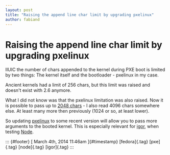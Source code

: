 ```yaml
---
layout: post
title: "Raising the append line char limit by upgrading pxelinux"
author: fabiand
---
```



Raising the append line char limit by upgrading pxelinux
========================================================

IIUIC the number of chars appended to the kernel during PXE boot is
limited by two things: The kernel itself and the bootloader - pxelinux
in my case.

Ancient kernels had a limit of 256 chars, but this limit was raised and
doesn't exist with 2.6 anymore.

What I did not know was that the pxelinux limitation was also raised.
Now it is possible to pass up to [2048
chars](http://www.syslinux.org/archives/2010-July/015258.html) - I also
read 4096 chars somewhere else. At least many more then previously (1024
or so, at least lower).

So updating [pxelinux](http://www.syslinux.org/wiki/index.php/PXELINUX)
to some recent version will allow you to pass more arguments to the
booted kernel. This is especially relevant for
[igor](https://github.com/fabiand/igor/), when testing
[Node](http://www.ovirt.org/Node).

::: {#footer}
[ March 4th, 2014 11:46am ]{#timestamp} [fedora]{.tag} [pxe]{.tag}
[node]{.tag} [igor]{.tag}
:::
